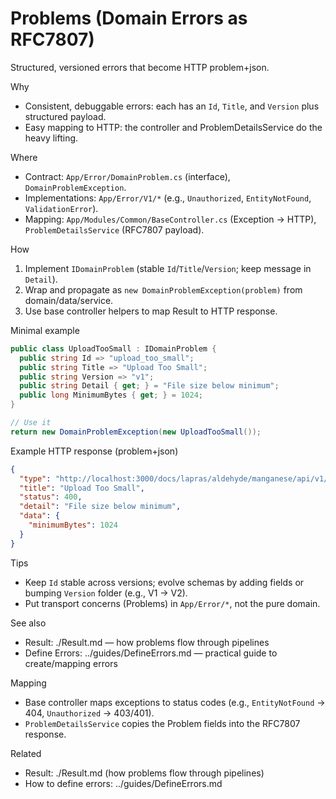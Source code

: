 # Problems (Domain Errors as RFC7807)

Structured, versioned errors that become HTTP problem+json.

Why

- Consistent, debuggable errors: each has an `Id`, `Title`, and `Version` plus structured payload.
- Easy mapping to HTTP: the controller and ProblemDetailsService do the heavy lifting.

Where

- Contract: `App/Error/DomainProblem.cs` (interface), `DomainProblemException`.
- Implementations: `App/Error/V1/*` (e.g., `Unauthorized`, `EntityNotFound`, `ValidationError`).
- Mapping: `App/Modules/Common/BaseController.cs` (Exception → HTTP), `ProblemDetailsService` (RFC7807 payload).

How

1. Implement `IDomainProblem` (stable `Id`/`Title`/`Version`; keep message in `Detail`).
2. Wrap and propagate as `new DomainProblemException(problem)` from domain/data/service.
3. Use base controller helpers to map Result to HTTP response.

Minimal example

```csharp
public class UploadTooSmall : IDomainProblem {
  public string Id => "upload_too_small";
  public string Title => "Upload Too Small";
  public string Version => "v1";
  public string Detail { get; } = "File size below minimum";
  public long MinimumBytes { get; } = 1024;
}

// Use it
return new DomainProblemException(new UploadTooSmall());
```

Example HTTP response (problem+json)

```json
{
  "type": "http://localhost:3000/docs/lapras/aldehyde/manganese/api/v1/upload_too_small",
  "title": "Upload Too Small",
  "status": 400,
  "detail": "File size below minimum",
  "data": {
    "minimumBytes": 1024
  }
}
```

Tips

- Keep `Id` stable across versions; evolve schemas by adding fields or bumping `Version` folder (e.g., V1 → V2).
- Put transport concerns (Problems) in `App/Error/*`, not the pure domain.

See also

- Result: ./Result.md — how problems flow through pipelines
- Define Errors: ../guides/DefineErrors.md — practical guide to create/mapping errors

Mapping

- Base controller maps exceptions to status codes (e.g., `EntityNotFound` → 404, `Unauthorized` → 403/401).
- `ProblemDetailsService` copies the Problem fields into the RFC7807 response.

Related

- Result: ./Result.md (how problems flow through pipelines)
- How to define errors: ../guides/DefineErrors.md
